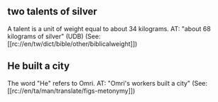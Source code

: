 ## two talents of silver ##

A talent is a unit of weight equal to about 34 kilograms. AT: "about 68 kilograms of silver" (UDB) (See: [[rc://en/tw/dict/bible/other/biblicalweight]])

## He built a city ##

The word "He" refers to Omri. AT: "Omri's workers built a city" (See: [[rc://en/ta/man/translate/figs-metonymy]])